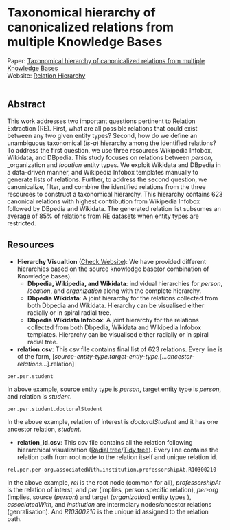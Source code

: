 # Taxonomical hierarchy of canonicalized relations from multiple Knowledge Bases
Paper: [Taxonomical hierarchy of canonicalized relations from multiple Knowledge Bases](https://arxiv.org/abs/1909.06249) <br>
Website: [Relation Hierarchy](https://relationhierarchy.github.io/)
<br><br>
## Abstract
This work addresses two important questions pertinent to Relation Extraction (RE). First, what are all possible relations that could exist between any two given entity types? Second, how do we define an unambiguous taxonomical (_is-a_) hierarchy among the identified relations? To address the first question, we use three resources Wikipedia Infobox, Wikidata, and DBpedia. This study focuses on relations between _person_, _organization and _location_ entity types. We exploit Wikidata and DBpedia in a data-driven manner, and Wikipedia Infobox templates manually to generate lists of relations. Further, to address the second question, we canonicalize, filter, and combine the identified relations from the three resources to construct a taxonomical hierarchy. This hierarchy contains 623 canonical relations with highest contribution from Wikipedia Infobox followed by DBpedia and Wikidata. The generated relation list subsumes an average of 85% of relations from RE datasets when entity types are restricted.

## Resources
* **Hierarchy Visualtion** ([Check Website](https://relationhierarchy.github.io/)): We have provided different hierarchies based on the source knowledge base(or combination of Knowledge bases).
  * __Dbpedia, Wikipedia, and Wikidata__: individual hierarchies for _person_, _location_, and _organization_ along with the complete hierarchy.
  * __Dbpedia Wikidata__: A joint hierarchy for the relations collected from both Dbpedia and Wikidata. Hierarchy can be visualised either radially or in spiral radial tree.
  * __Dbpedia Wikidata Infobox__: A joint hierarchy for the relations collected from both Dbpedia, Wikidata and Wikipedia Infobox templates. Hierarchy can be visualised either radially or in spiral radial tree.
* **relation.csv**: This csv file contains final list of 623 relations. Every line is of the form, [_source-entity-type_._target-entiy-type_.[_...ancestor-relations..._].relation]
```
per.per.student
```
In above example, source entity type is _person_, target entity type is _person_, and relation is _student_.

```
per.per.student.doctoralStudent
```
In the above example, relation of interest is _doctoralStudent_ and it has one ancestor relation, _student_.
* **relation_id.csv**: This csv file contains all the relation following hierarchical visualization ([Radial tree](https://observablehq.com/@d3/radial-tidy-tree)/[Tidy tree](https://observablehq.com/@d3/cluster-dendrogram?collection=@d3/d3-hierarchy)). Every line contains the relation path from root node to the relation itself and unique relation id.
```
rel.per.per-org.associatedWith.institution.professorshipAt,R10300210
```
In the above example, _rel_ is the root node (common for all), _professorshipAt_ is the relation of interst, and _per_ (implies, person specific relation), _per-org_ (implies, source (_person_) and target (_organization_) entity types ), _associatedWith_, and _institution_ are intermdiary nodes/ancestor relations (genralisation). And _R10300210_ is the unique id assigned to the relation path.
